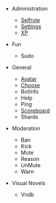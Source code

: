 - Administration

  - [Selfrole](selfrole.md)
  - [Settings](settings.md)
  - [XP](xp.md)

- Fun

  - Sudo

- General

  - [Avatar](avatar.md)
  - [Choose](choose.md)
  - BotInfo
  - Help
  - Ping
  - [Scoreboard](scoreboard.md)
  - Shards

- Moderation

  - Ban
  - Kick
  - Mute
  - Reason
  - UnMute
  - Warn

- Visual Novels

  - Vndb